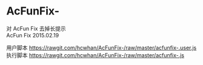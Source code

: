 # AcFunFix-  
  
对 AcFun Fix 去掉长提示  
AcFun Fix 2015.02.19  
  
用户脚本 https://rawgit.com/hcwhan/AcFunFix-/raw/master/acfunfix-.user.js  
执行脚本 https://rawgit.com/hcwhan/AcFunFix-/raw/master/acfunfix-.js  
